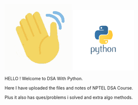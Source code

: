 ![](https://github.com/subbuwu/Data-Structures-And-Algorithms-With-Python/blob/main/ignoregif/wave-hand.gif)
![](https://github.com/subbuwu/Data-Structures-And-Algorithms-With-Python/blob/main/ignoregif/1402.png)

HELLO ! Welcome to DSA With Python.

Here I have uploaded the files and notes of NPTEL DSA Course.

Plus it also has ques/problems i solved and extra algo methods.
